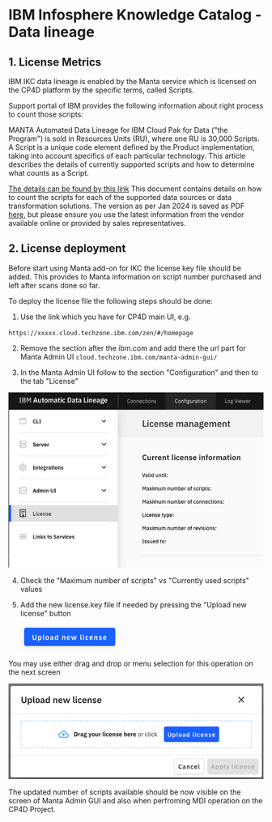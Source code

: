 # IBM Infosphere Knowledge Catalog - Data lineage

## 1. License Metrics

IBM IKC data lineage is enabled by the Manta service which is licensed on the CP4D platform by the specific terms, called Scripts.

Support portal of IBM provides the following information about right process to count those scripts:

MANTA Automated Data Lineage for IBM Cloud Pak for Data ("the Program") is sold in Resources Units (RU), where one RU is 30,000 Scripts. A Script is a unique code element defined by the Product implementation, taking into account specifics of each particular technology. This article describes the details of currently supported scripts and how to determine what counts as a Script.

[The details can be found by this link](https://www.ibm.com/support/pages/manta-automated-data-lineage-ibm-cloud-pak-data-script-counting-details)
This document contains details on how to count the scripts for each of the supported data sources or data transformation solutions.
The version as per Jan 2024 is saved as PDF [here](https://github.com/pavel-maltsev/IBM-Cloud-Pak-for-Data/blob/main/DataLineage/docs/MANTA_Automated_Data_Lineage_for_IBM_Cloud_Pak_for_Data_Script_counting_details.pdf), but please ensure you use the latest information from the vendor available online or provided by sales representatives.

## 2. License deployment

Before start using Manta add-on for IKC the license key file should be added. This provides to Manta information on script number purchased and left after scans done so far.

To deploy the license file the following steps should be done:

1. Use the link which you have for CP4D main UI, e.g.

`https://xxxxx.cloud.techzone.ibm.com/zen/#/homepage`

2. Remove the section after the ibm.com and add there the url part for Manta Admin UI `cloud.techzone.ibm.com/manta-admin-gui/`

3. In the Manta Admin UI follow to the section "Configuration" and then to the tab "License"

![alt text](/Data%20Lineage/images/manta-license_1.png)

4. Check the "Maximum number of scripts" vs "Currently used scripts" values

5. Add the new license.key file if needed by pressing the "Upload new license" button

   ![alt text](/Data%20Lineage/images/manta-license_2.png)

You may use either drag and drop or menu selection for this operation on the next screen

![alt text](/Data%20Lineage/images/manta-license_3.png)

The updated number of scripts available should be now visible on the screen of Manta Admin GUI and also when perfroming MDI operation on the CP4D Project.
